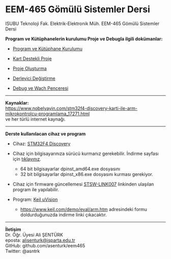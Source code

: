 # EEM-465 Gömülü Sistemler Dersi
ISUBU Teknoloji Fak. Elektrik-Elektronik Müh. EEM-465 Gömülü Sistemler Dersi 



**Program ve Kütüphanelerin kurulumu Proje ve Debugla ilgili dokümanlar:**

- [Program ve Kütüphane Kurulumu](https://github.com/asenturk/stm32f4/blob/master/Keil_uVision/01_program_ve_kutuphane_kurulumu.pdf)

- [Kart Destekli Proje](https://github.com/asenturk/stm32f4/blob/master/Keil_uVision/02_kart_destekli_proje.pdf)

- [Proje Oluşturma](https://github.com/asenturk/stm32f4/blob/master/Keil_uVision/09_proje_olu%C5%9Fturma.pdf)

- [Derleyici Değiştirme](https://github.com/asenturk/stm32f4/blob/master/Keil_uVision/04_derleyici_degistirme.pdf)

- [Debug ve Wach Penceresi](https://github.com/asenturk/stm32f4/blob/master/Keil_uVision/05_debug_watch_penceresi.pdf)
---

**Kaynaklar:**   
https://www.nobelyayin.com/stm32f4-discovery-karti-ile-arm-mikrokontrolcu-programlama_17271.html   
ve her türlü internet kaynağı.

---

**Derste kullanılacan cihaz ve program**

- Cihaz: [STM32F4 Discovery](https://www.st.com/en/evaluation-tools/stm32f4discovery.html)
- Cihaz için bilgisayarınıza sürücü kurmanız gerekebilir. İndirme sayfası için [tıklayınız](https://www.st.com/content/st_com/en/products/development-tools/software-development-tools/stm32-software-development-tools/stm32-utilities/stsw-link009.html). 
  - 64 bit bilgisayarlar dpinst_amd64.exe dosyasını
  - 32 bit bilgisayarlar dpinst_x86.exe dosyasını kurması gerekiyor.
- Cihaz için firmware güncellemesi [STSW-LINK007](https://www.st.com/content/st_com/en/products/development-tools/software-development-tools/stm32-software-development-tools/stm32-programmers/stsw-link007.html) linkinden ulaşılan program ile  yapılabilir.
  

- Program: [Keil uVision](http://www2.keil.com/mdk5/uvision/)
  - https://www.keil.com/demo/eval/arm.htm adresindeki formu doldurduğunuzda indirme linki çıkacaktır.


---

**İletişim**   
Dr. Öğr. Üyesi Ali ŞENTÜRK   
eposta: alisenturk@isparta.edu.tr   
GitHub: github.com/asenturk/eem465   
Twitter: @asntrk